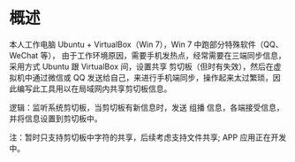 # 概述

本人工作电脑 Ubuntu + VirtualBox（Win 7），Win 7 中跑部分特殊软件（QQ、WeChat 等）， 由于工作环境原因，需要手机发热点，经常需要在三端同步信息，采用方式 Ubuntu 跟 VirtualBox 间，设置共享 剪切板（但时有失效），然后在虚拟机中通过微信或 QQ 发送给自己，来进行手机端同步，操作起来太过繁琐，因此编写此工具用以在局域网内共享剪切板信息。

逻辑：监听系统剪切板，当剪切板有新信息时，发送 组播 信息，各端接受信息，并将信息设置到剪切板中。

注：暂时只支持剪切板中字符的共享，后续考虑支持文件共享; APP 应用正在开发中。